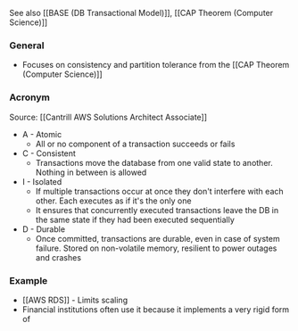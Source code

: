 See also [[BASE (DB Transactional Model)]], [[CAP Theorem (Computer Science)]]

### General
- Focuses on consistency and partition tolerance from the [[CAP Theorem (Computer Science)]]

### Acronym
Source: [[Cantrill AWS Solutions Architect Associate]]
- A - Atomic
	- All or no component of a transaction succeeds or fails
- C - Consistent
	- Transactions move the database from one valid state to another. Nothing in between is allowed
- I - Isolated
	- If multiple transactions occur at once they don't interfere with each other. Each executes as if  it's the only one
	- It ensures that concurrently executed transactions leave the DB in the same state if they had been executed sequentially
- D - Durable
	- Once committed, transactions are durable, even in case of system failure. Stored on non-volatile memory, resilient to power outages and crashes

### Example
- [[AWS RDS]] - Limits scaling
- Financial institutions often use it because it implements a very rigid form of


